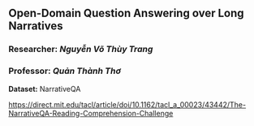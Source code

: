 ## Open-Domain Question Answering over Long Narratives

### Researcher: _Nguyễn Võ Thùy Trang_
### Professor: _Quản Thành Thơ_


**Dataset:**  NarrativeQA

https://direct.mit.edu/tacl/article/doi/10.1162/tacl_a_00023/43442/The-NarrativeQA-Reading-Comprehension-Challenge
